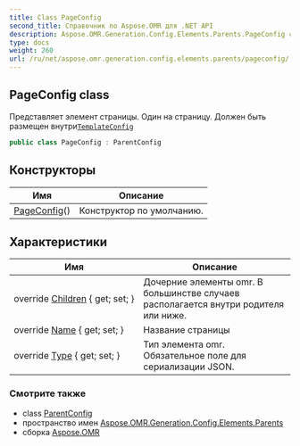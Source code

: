 ```yaml
---
title: Class PageConfig
second_title: Справочник по Aspose.OMR для .NET API
description: Aspose.OMR.Generation.Config.Elements.Parents.PageConfig сорт. Представляет элемент страницы. Один на страницу. Должен быть размещен внутриTemplateConfig
type: docs
weight: 260
url: /ru/net/aspose.omr.generation.config.elements.parents/pageconfig/
---
```

## PageConfig class

Представляет элемент страницы. Один на страницу. Должен быть размещен внутри[`TemplateConfig`](../../aspose.omr.generation.config/templateconfig/)

```csharp
public class PageConfig : ParentConfig
```

## Конструкторы

| Имя | Описание |
| --- | --- |
| [PageConfig](pageconfig/)() | Конструктор по умолчанию. |

## Характеристики

| Имя | Описание |
| --- | --- |
| override [Children](../../aspose.omr.generation.config.elements.parents/pageconfig/children/) { get; set; } | Дочерние элементы omr. В большинстве случаев располагается внутри родителя или ниже. |
| override [Name](../../aspose.omr.generation.config.elements.parents/pageconfig/name/) { get; set; } | Название страницы |
| override [Type](../../aspose.omr.generation.config.elements.parents/pageconfig/type/) { get; set; } | Тип элемента omr. Обязательное поле для сериализации JSON. |

### Смотрите также

* class [ParentConfig](../../aspose.omr.generation.config/parentconfig/)
* пространство имен [Aspose.OMR.Generation.Config.Elements.Parents](../../aspose.omr.generation.config.elements.parents/)
* сборка [Aspose.OMR](../../)


